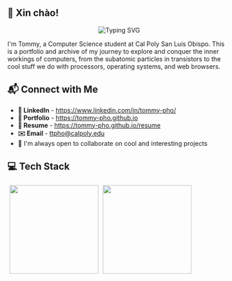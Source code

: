 <!-- **tommy-pho** is a ✨ _special_ ✨ repository because its `README.md` (this file) appears on your GitHub profile. -->
## 👋 Xin chào!

<div align="center">
  <img src="https://readme-typing-svg.herokuapp.com?font=Zen+Kaku+Gothic+New&weight=500&size=24&duration=4000&pause=1000&color=001F45&background=FFFFFF&center=true&vCenter=true&random=false&width=435&lines=I'm+Tommy+Pho!;%E5%A4%A2%E3%80%82%E8%A8%88%E7%94%BB%E3%81%99%E3%82%8B%E3%80%82%E5%BB%BA%E3%81%A6%E3%82%8B%E3%80%82" alt="Typing SVG">
</div>

I'm Tommy, a Computer Science student at Cal Poly San Luis Obispo. This is a portfolio and archive of my journey to explore and conquer the inner workings of computers, from the subatomic particles in transistors to the cool stuff we do with processors, operating systems, and web browsers.

## 📬 Connect with Me
  - **💼 LinkedIn** - https://www.linkedin.com/in/tommy-pho/
  - **🎨 Portfolio** - https://tommy-pho.github.io
  - **📄 Resume** - https://tommy-pho.github.io/resume
  - **✉️ Email** - ttpho@calpoly.edu
  - 🚀 I'm always open to collaborate on cool and interesting projects  

## 💻 Tech Stack
<div style="display: flex; flex-wrap: wrap;">
  <a href="https://github.com/tommy-pho" alt="Tommy's GitHub Stats" style="margin: 5px;">
    <img height="200em" src="https://github-readme-stats.vercel.app/api?username=tommy-pho&count_private=true&show_icons=true&hide_border=false&border_color=fff&border_radius=5&bg_color=222222&title_color=ebedf0&icon_color=2f96c0&text_color=d8c787" />
  </a>
  <a href="https://github.com/tommy-pho" alt="Tommy's GitHub Stats" style="margin: 5px;">
    <img height="200em" src="https://github-readme-stats.vercel.app/api/top-langs/?username=tommy-pho&layout=compact&langs_count=15&border_color=fff&border_radius=5&bg_color=222222&title_color=ebedf0&text_color=D8C787&hide=nesC,Tcl" />
  </a>
</div>
